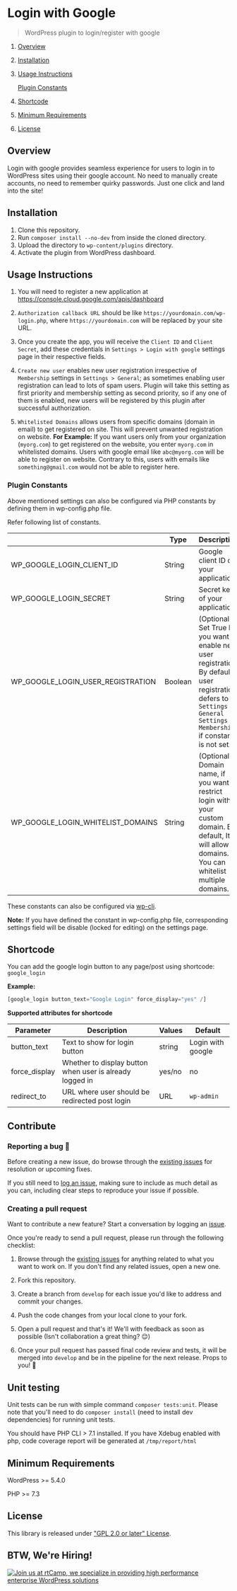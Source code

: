 # Login with Google

> WordPress plugin to login/register with google

1. [Overview](#overview)
2. [Installation](#installation)
3. [Usage Instructions](#usage-instructions)
   
   [Plugin Constants](#plugin-constants)

4. [Shortcode](#shortcode)
5. [Minimum Requirements](#minimum-requirements)
6. [License](#license)

## Overview

Login with google provides seamless experience for users to login in to WordPress 
sites using their google account. No need to manually create accounts, no need to remember quirky
passwords. Just one click and land into the site!

## Installation

1. Clone this repository.
2. Run `composer install --no-dev` from inside the cloned directory.
3. Upload the directory to `wp-content/plugins` directory.
4. Activate the plugin from WordPress dashboard.

## Usage Instructions

1. You will need to register a new application at https://console.cloud.google.com/apis/dashboard

2. `Authorization callback URL` should be like `https://yourdomain.com/wp-login.php`, where
`https://yourdomain.com` will be replaced by your site URL.

3. Once you create the app, you will receive the `Client ID` and `Client Secret`, add these credentials
in `Settings > Login with google` settings page in their respective fields.
   
4. `Create new user` enables new user registration irrespective of `Membership` settings in 
   `Settings > General`; as sometimes enabling user registration can lead to lots of spam users.
   Plugin will take this setting as first priority and membership setting as second priority, so if
   any one of them is enabled, new users will be registered by this plugin after successful authorization.
   
5. `Whitelisted Domains` allows users from specific domains (domain in email) to get registered on site.
This will prevent unwanted registration on website. 
**For Example:** If you want users only from your organization (`myorg.com`) to get registered on the 
website, you enter `myorg.com` in whitelisted domains. Users with google 
email like `abc@myorg.com` will be able to register on website. Contrary to this, users with emails like
`something@gmail.com` would not be able to register here.
   

### Plugin Constants

Above mentioned settings can also be configured via PHP constants by defining them in wp-config.php
file.

Refer following list of constants.

|                                   | Type    | Description                                                                                                                                                                 |
|-----------------------------------|---------|-----------------------------------------------------------------------------------------------------------------------------------------------------------------------------|
| WP_GOOGLE_LOGIN_CLIENT_ID         | String  | Google client ID of your application.                                                                                                                                       |
| WP_GOOGLE_LOGIN_SECRET            | String  | Secret key of your application                                                                                                                                              |
| WP_GOOGLE_LOGIN_USER_REGISTRATION | Boolean | (Optional) Set True If you want to enable new user registration. By default, user registration defers to `Settings > General Settings > Membership` if constant is not set. |
| WP_GOOGLE_LOGIN_WHITELIST_DOMAINS | String  | (Optional) Domain name, if you want to restrict login with your custom domain. By default, It will allow all domains. You can whitelist multiple domains.                   |

These constants can also be configured 
via [wp-cli](https://developer.wordpress.org/cli/commands/config/). 

**Note:** If you have defined the constant in wp-config.php file, corresponding settings field will be disable 
(locked for editing) on the settings page.

## Shortcode

You can add the google login button to any page/post using shortcode: `google_login` 

**Example:**
```php 
[google_login button_text="Google Login" force_display="yes" /]
```

**Supported attributes for shortcode**

| Parameter      | Description                                                   | Values | Default            |
| -------------- | --------------------------------------------------------------| -------| ------------------ |
| button_text    | Text to show for login button                                 | string | Login with google  |
| force_display  | Whether to display button when user is already logged in      | yes/no | no                 |
| redirect_to    | URL where user should be redirected post login                | URL    | `wp-admin`         |

## Contribute

### Reporting a bug 🐞

Before creating a new issue, do browse through the [existing issues](https://github.com/rtCamp/login-with-google/issues) for resolution or upcoming fixes.

If you still need to [log an issue](https://github.com/rtCamp/login-with-google/issues/new), making sure to include as much detail as you can, including clear steps to reproduce your issue if possible.

### Creating a pull request

Want to contribute a new feature? Start a conversation by logging an [issue](https://github.com/rtCamp/login-with-google/issues).

Once you're ready to send a pull request, please run through the following checklist:

1. Browse through the [existing issues](https://github.com/rtCamp/login-with-google/issues) for anything related to what you want to work on. If you don't find any related issues, open a new one.

1. Fork this repository.

1. Create a branch from `develop` for each issue you'd like to address and commit your changes.

1. Push the code changes from your local clone to your fork.

1. Open a pull request and that's it! We'll with feedback as soon as possible (Isn't collaboration a great thing? 😌)

1. Once your pull request has passed final code review and tests, it will be merged into `develop` and be in the pipeline for the next release. Props to you! 🎉


## Unit testing

Unit tests can be run with simple command `composer tests:unit`. 
Please note that you'll need to do `composer install` (need to install dev dependencies) for running
unit tests.

You should have PHP CLI > 7.1 installed. If you have Xdebug enabled with php, code coverage report will be
generated at `/tmp/report/html`

## Minimum Requirements

WordPress >= 5.4.0

PHP >= 7.3 

## License

This library is released under
["GPL 2.0 or later" License](LICENSE).

## BTW, We're Hiring!

<a href="https://rtcamp.com/"><img src="https://rtcamp.com/wp-content/uploads/2019/04/github-banner@2x.png" alt="Join us at rtCamp, we specialize in providing high performance enterprise WordPress solutions"></a>
